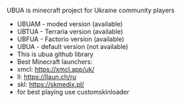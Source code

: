 UBUA is minecraft project for Ukraine community players
- UBUAM - moded version (available)
- UBTUA - Terraria version (available)
- UBFUA - Factorio version (available)
- UBUA  - default version (not available)
- This is ubua github library
- Best Minecraft launchers:
- xmcl: https://xmcl.app/uk/
- ll: https://llaun.ch/ru
- skl: https://skmedix.pl/
- for best playing use customskinloader
